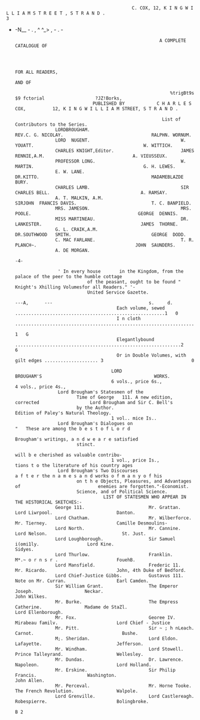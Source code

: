                                                    C. COX, 12, K I N G W I L L I A M S T R E E T , S T R A N D .                                             3
- -N__ - . , ^ ^_&gt; , - . -


                                                            A COMPLETE CATALOGUE OF



                                                                       FOR ALL READERS,
                                                                                       AND OF

                                                                %trigBt9s $9 fctorial                   ?JZ!Borks,
                                   PUBLISHED BY            C H A R L E S COX,          12, K I N G W I L L I A M STREET, S T R A N D .

                                                             List of Contributors to the Series.
                     LORDBROUGHAM.                                  REV.C. G. NICOLAY.                                 RALPHN. WORNUM.
                     LORD  NUGENT.                                  W. YOUATT.                                         W. WITTICH.
                     CHARLES KNIGHT,Editor.                         JAMES  RENNIE,A.M.                                 A. VIEUSSEUX.
                     PROFESSOR LONG.                                W. MARTIN.                                         G. H. LEWES.
                     E. W. LANE.                                    DR.KITTO.                                          MADAMEBLAZDE BURY.
                     CHARLES LAMB.                                  SIR CHARLES BELL.                                  A. RAMSAY.
                     A. T. MALKIN, A.M.                             SIRJOHN  FRANCIS DAVIS.                            T. C. BANPIELD.
                     MRS. JAMESON.                                  MRS. POOLE.                                        GEORGE  DENNIS.
                     MISS MARTINEAU.                                DR. LANKESTER.                                     JAMES  THORNE.
                     G. L. CRAIK,A.M.                               DR.SOUTHWOOD   SMITH.                              GEORGE  DODD.
                     C. MAC FARLANE.                                T. R. PLANCH~.                                     JOHN  SAUNDERS.
                     A. DE MORGAN.
                                                                                 -4-

                      ' In every house       in the Kingdom, from the palace of the peer to the humble cottage
                                 of the peasant, ought to be found " Knight's Xhilling Volumesfor all Readers." '-
                                 United Service Gazette.
                                                                                ---A,      ---                                    s.     d.
                                            Each volume, sewed               ........................................................1   0
                                            I n cloth ................................................................................
                                                                                                                                     1   G
                                            Elegantlybound ..............................................................2               6
                                            Or in Double Volumes, with gilt edges .................... 3                                 0

                                          LORD                  BROUGHAM'S                                          WORKS.
                                          6 vols., price 6s.,                                                        4 vols., price 4s.,
                      Lord Brougham's Statesmen of the
                             Time of George   111. A new edition, corrected                   Lord Brougham and Sir C. Bell's
                             by the Author.                                                       Edition of Paley's Natural Theology.
                                          1 vol.. mice Is..
                      Lord Brougham's Dialogues on                                                         "   These are among the b e s t o f L o r d
                                                                                                        Brougham's writings, a n d w e a r e satisfied
                             stinct.
                                                                                                        will b e cherished as valuable contribu-
                                          1 vol., price Is.,                                            tions t o the literature of his country ages
                      Lord Brougham's Two Discourses                                                    a f t e r the n a m e s a n d works o f m a n y o f his
                             on t h e Objects, Pleasures, and Advantages of                             enemies are forgotten."-Economist.
                             Science, and of Political Science.
                                       LIST OF STATESMEN WHO APPEAR IN THE HISTORICAL SKETCHES:-
                     George 111.                        Mr. Grattan.                          Lord Liwrpool.                        Danton.
                     Lord Chatham.                      Mr. Wilberforce.                      Mr. Tierney.                          Camille Desmoulins-
                     Lord North.                        Mr. Cannine.                          Lord Nelson.                            St. Just.
                     Lord Loughborough.                 Sir Samuel i(omi1ly.                  Lord Kine.                            Sidyes.
                     Lord Thurlow.                      Franklin.                             M*.~ o r n s r .                      FouehB.
                     Lord Mansfield.                    Frederic 11.                          Mr. Ricardo.                          John, 4th Duke of Bedford.
                     Lord Chief-Justice Gibbs.          Gustavus 111.                         Note on Mr. Curran.                   Earl Camden.
                     Sir William Grant.                 The Emperor Joseph.                   Neckar.                               John Wilkes.
                     Mr. Burke.                         The Empress Catherine.                Madame de StaZl.                      Lord Ellenborough.
                     Mr. Fox.                           Georee IV.                            Mirabeau familv.                      Lord Chief - Justice
                     Mr. Pitt.                          Sir ~ ; h nLeach.                     Carnot.                                 Bushe.
                     M;. Sheridan.                      Lord Eldon.                           Lafayette.                            Jefferson.
                     Mr. Windham.                       Lord Stowell.                         Prince Talleyrand.                    Wellesley.
                     Mr. Dundas.                        Dr. Lawrence.                         Napoleon.                             Lord Holland.
                     Mr. Erskine.                       Sir Philip Francis.                   Washington.                           John Allen.
                     Mr. Perceval.                      Mr. Horne Tooke.                      The French Revolution.                Walpole.
                     Lord Grenville.                    Lord Castlereagh.                     Robespierre.                          Bolingbroke.
                                                                                                                                              B 2
